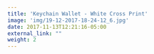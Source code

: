 ```yaml
---
title: 'Keychain Wallet - White Cross Print'
image: 'img/19-12-2017-18-24-12_6.jpg'
date: 2017-11-13T12:21:16-05:00
external_link: ""
weight: 2
---
```

